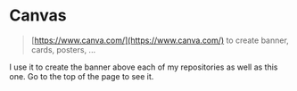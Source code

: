 # Canvas

> [https://www.canva.com/](https://www.canva.com/) to create banner, cards, posters, ...

I use it to create the banner above each of my repositories as well as this one. Go to the top of the page to see it.
